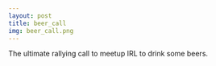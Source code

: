 ```yaml
---
layout: post
title: beer_call
img: beer_call.png
---
```

The ultimate rallying call to meetup IRL to drink some beers.
